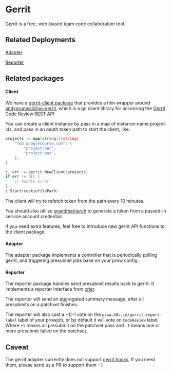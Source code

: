 # Gerrit

[Gerrit] is a free, web-based team code collaboration tool.

## Related Deployments

[Adapter](/prow/cmd/gerrit)

[Reporter](/prow/cmd/crier) 

## Related packages

#### Client

We have a [gerrit-client package](/prow/gerrit/client) that provides a thin wrapper around  
[andygrunwald/go-gerrit](https://github.com/andygrunwald/go-gerrit), which is a go client library
for accessing the [Gerrit Code Review REST API](https://gerrit-review.googlesource.com/Documentation/rest-api.html)

You can create a client instance by pass in a map of instance-name:project-ids, and pass in an oauth token path to
start the client, like:

```go
projects := map[string][]string{
	"foo.googlesource.com": {
		"project-bar",
		"project-baz",
	},
}

c, err := gerrit.NewClient(projects)
if err != nil {
	// handle error
}
c.Start(cookiefilePath)
```

The client will try to refetch token from the path every 10 minutes.

You should also utilize [grandmatriarch] to generate a token from a
passed-in service account credential.

If you need extra features, feel free to introduce new gerrit API functions to the client package.


#### Adapter

The adapter package implements a controller that is periodically polling gerrit, and triggering
presubmit jobs base on your prow config.


#### Reporter

The reporter package handles send presubmit results back to gerrit. It implements a reporter interface
from [crier].

The reporter will send an aggregated summary message, after all presubmits on a patchset finishes.

The reporter will also cast a +1/-1 vote on the `prow.k8s.io/gerrit-report-label` label of your prowjob,
or by default it will vote on `CodeReview` label. Where `+1` means all presubmit on the patchset pass and `-1`
means one or more presubmit failed on the patchset.

## Caveat

The gerrit adapter currently does not support [gerrit hooks](https://gerrit-review.googlesource.com/Documentation/config-hooks.html),
If you need them, please send us a PR to support them :-)


[Gerrit]: https://www.gerritcodereview.com/
[Prow]: /prow/README.md
[grandmatriarch]: /prow/cmd/grandmatriarch
[crier]: /prow/crier
